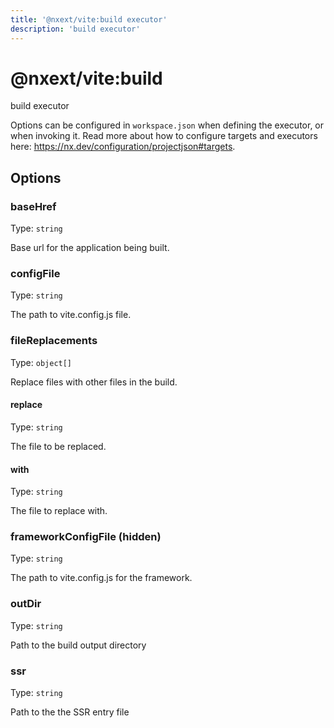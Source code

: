 ```yaml
---
title: '@nxext/vite:build executor'
description: 'build executor'
---
```


# @nxext/vite:build

build executor

Options can be configured in `workspace.json` when defining the executor, or when invoking it. Read more about how to configure targets and executors here: https://nx.dev/configuration/projectjson#targets.

## Options

### baseHref

Type: `string`

Base url for the application being built.

### configFile

Type: `string`

The path to vite.config.js file.

### fileReplacements

Type: `object[]`

Replace files with other files in the build.

#### replace

Type: `string`

The file to be replaced.

#### with

Type: `string`

The file to replace with.

### frameworkConfigFile (**hidden**)

Type: `string`

The path to vite.config.js for the framework.

### outDir

Type: `string`

Path to the build output directory

### ssr

Type: `string`

Path to the the SSR entry file
